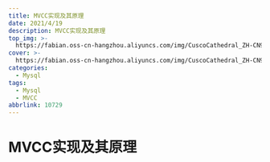 ```yaml
---
title: MVCC实现及其原理
date: 2021/4/19
description: MVCC实现及其原理
top_img: >-
  https://fabian.oss-cn-hangzhou.aliyuncs.com/img/CuscoCathedral_ZH-CN9834821723_1920x1080.jpg
cover: >-
  https://fabian.oss-cn-hangzhou.aliyuncs.com/img/CuscoCathedral_ZH-CN9834821723_1920x1080.jpg
categories:
  - Mysql
tags:
  - Mysql
  - MVCC
abbrlink: 10729
---
```


# MVCC实现及其原理